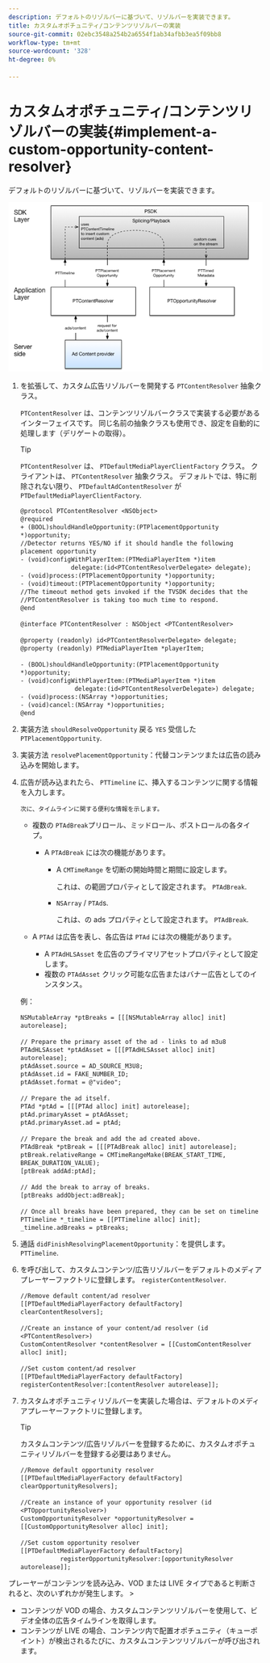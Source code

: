 ```yaml
---
description: デフォルトのリゾルバーに基づいて、リゾルバーを実装できます。
title: カスタムオポチュニティ/コンテンツリゾルバーの実装
source-git-commit: 02ebc3548a254b2a6554f1ab34afbb3ea5f09bb8
workflow-type: tm+mt
source-wordcount: '328'
ht-degree: 0%

---
```


# カスタムオポチュニティ/コンテンツリゾルバーの実装{#implement-a-custom-opportunity-content-resolver}

デフォルトのリゾルバーに基づいて、リゾルバーを実装できます。

<!--<a id="fig_CC41E2A66BDB4115821F33737B46A09B"></a>-->

![](assets/ios_psdk_content_resolver.png)

1. を拡張して、カスタム広告リゾルバーを開発する `PTContentResolver` 抽象クラス。

   `PTContentResolver` は、コンテンツリゾルバークラスで実装する必要があるインターフェイスです。 同じ名前の抽象クラスも使用でき、設定を自動的に処理します（デリゲートの取得）。

   >[!TIP]
   >
   >`PTContentResolver` は、 `PTDefaultMediaPlayerClientFactory` クラス。 クライアントは、 `PTContentResolver` 抽象クラス。 デフォルトでは、特に削除されない限り、 `PTDefaultAdContentResolver` が `PTDefaultMediaPlayerClientFactory`.

   ```
   @protocol PTContentResolver <NSObject> 
   @required 
   + (BOOL)shouldHandleOpportunity:(PTPlacementOpportunity *)opportunity;  
   //Detector returns YES/NO if it should handle the following placement opportunity 
   - (void)configWithPlayerItem:(PTMediaPlayerItem *)item  
                 delegate:(id<PTContentResolverDelegate> delegate); 
   - (void)process:(PTPlacementOpportunity *)opportunity; 
   - (void)timeout:(PTPlacementOpportunity *)opportunity;  
   //The timeout method gets invoked if the TVSDK decides that the  
   //PTContentResolver is taking too much time to respond. 
   @end 
   
   @interface PTContentResolver : NSObject <PTContentResolver> 
   
   @property (readonly) id<PTContentResolverDelegate> delegate; 
   @property (readonly) PTMediaPlayerItem *playerItem; 
   
   - (BOOL)shouldHandleOpportunity:(PTPlacementOpportunity *)opportunity; 
   - (void)configWithPlayerItem:(PTMediaPlayerItem *)item  
                  delegate:(id<PTContentResolverDelegate>) delegate; 
   - (void)process:(NSArray *)opportunities; 
   - (void)cancel:(NSArray *)opportunities; 
   @end
   ```

1. 実装方法 `shouldResolveOpportunity` 戻る `YES` 受信した `PTPlacementOpportunity`.
1. 実装方法 `resolvePlacementOpportunity`：代替コンテンツまたは広告の読み込みを開始します。
1. 広告が読み込まれたら、 `PTTimeline` に、挿入するコンテンツに関する情報を入力します。

       次に、タイムラインに関する便利な情報を示します。
   
   * 複数の `PTAdBreak`プリロール、ミッドロール、ポストロールの各タイプ。

      * A `PTAdBreak` には次の機能があります。

         * A `CMTimeRange` を切断の開始時間と期間に設定します。

           これは、の範囲プロパティとして設定されます。 `PTAdBreak`.

         * `NSArray` / `PTAd`s.

           これは、の ads プロパティとして設定されます。 `PTAdBreak`.

   * A `PTAd` は広告を表し、各広告は `PTAd` には次の機能があります。

      * A `PTAdHLSAsset` を広告のプライマリアセットプロパティとして設定します。
      * 複数の `PTAdAsset` クリック可能な広告またはバナー広告としてのインスタンス。

   例：

   ```
   NSMutableArray *ptBreaks = [[[NSMutableArray alloc] init] autorelease]; 
   
   // Prepare the primary asset of the ad - links to ad m3u8 
   PTAdHLSAsset *ptAdAsset = [[[PTAdHLSAsset alloc] init] autorelease]; 
   ptAdAsset.source = AD_SOURCE_M3U8; 
   ptAdAsset.id = FAKE_NUMBER_ID; 
   ptAdAsset.format = @"video"; 
   
   // Prepare the ad itself. 
   PTAd *ptAd = [[[PTAd alloc] init] autorelease]; 
   ptAd.primaryAsset = ptAdAsset; 
   ptAd.primaryAsset.ad = ptAd; 
   
   // Prepare the break and add the ad created above. 
   PTAdBreak *ptBreak = [[[PTAdBreak alloc] init] autorelease]; 
   ptBreak.relativeRange = CMTimeRangeMake(BREAK_START_TIME, BREAK_DURATION_VALUE); 
   [ptBreak addAd:ptAd]; 
   
   // Add the break to array of breaks. 
   [ptBreaks addObject:adBreak]; 
   
   // Once all breaks have been prepared, they can be set on timeline 
   PTTimeline *_timeline = [[PTTimeline alloc] init]; 
   _timeline.adBreaks = ptBreaks;
   ```

1. 通話 `didFinishResolvingPlacementOpportunity`：を提供します。 `PTTimeline`.
1. を呼び出して、カスタムコンテンツ/広告リゾルバーをデフォルトのメディアプレーヤーファクトリに登録します。 `registerContentResolver`.

   ```
   //Remove default content/ad resolver 
   [[PTDefaultMediaPlayerFactory defaultFactory] clearContentResolvers]; 
   
   //Create an instance of your content/ad resolver (id <PTContentResolver>) 
   CustomContentResolver *contentResolver = [[CustomContentResolver alloc] init]; 
   
   //Set custom content/ad resolver 
   [[PTDefaultMediaPlayerFactory defaultFactory] registerContentResolver:[contentResolver autorelease]];
   ```

1. カスタムオポチュニティリゾルバーを実装した場合は、デフォルトのメディアプレーヤーファクトリに登録します。

   >[!TIP]
   >
   >カスタムコンテンツ/広告リゾルバーを登録するために、カスタムオポチュニティリゾルバーを登録する必要はありません。

   ```
   //Remove default opportunity resolver 
   [[PTDefaultMediaPlayerFactory defaultFactory] clearOpportunityResolvers]; 
   
   //Create an instance of your opportunity resolver (id <PTOpportunityResolver>) 
   CustomOpportunityResolver *opportunityResolver = [[CustomOpportunityResolver alloc] init]; 
   
   //Set custom opportunity resolver 
   [[PTDefaultMediaPlayerFactory defaultFactory]  
              registerOpportunityResolver:[opportunityResolver autorelease]];
   ```

プレーヤーがコンテンツを読み込み、VOD または LIVE タイプであると判断されると、次のいずれかが発生します。 >
* コンテンツが VOD の場合、カスタムコンテンツリゾルバーを使用して、ビデオ全体の広告タイムラインを取得します。
* コンテンツが LIVE の場合、コンテンツ内で配置オポチュニティ（キューポイント）が検出されるたびに、カスタムコンテンツリゾルバーが呼び出されます。
